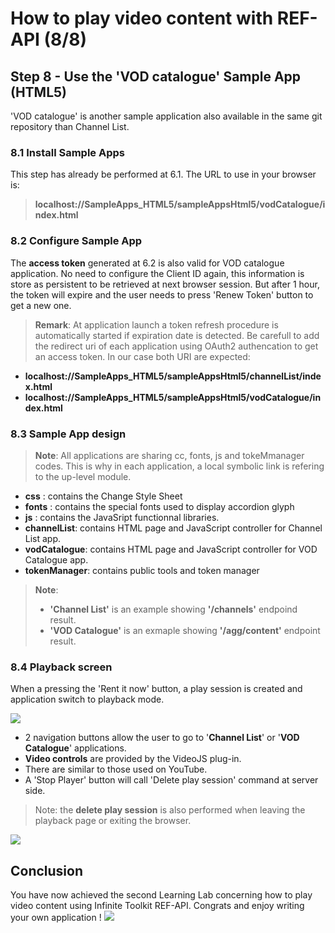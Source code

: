 #  How to play video content with REF-API (8/8)


## Step 8 - Use the 'VOD catalogue'  Sample App  (HTML5)

'VOD catalogue' is another sample application also available in the same git repository than Channel List.

### 8.1 Install Sample Apps

This step has already be performed at 6.1.
The URL to use in your browser is:
> **localhost://SampleApps_HTML5/sampleAppsHtml5/vodCatalogue/index.html**
>


### 8.2 Configure Sample App

The **access token** generated at 6.2 is also valid for VOD catalogue application.
No need to configure the Client ID again, this information is store as persistent to be retrieved at next browser session.
But after 1 hour, the token will expire and the user needs to press 'Renew Token' button to get a new one.
> **Remark**:
> At application launch a token refresh procedure is automatically started if expiration date is detected. Be carefull to add the redirect uri of each application using OAuth2 authencation to get an access token. In our case both URI are expected:
- **localhost://SampleApps_HTML5/sampleAppsHtml5/channelList/index.html**
- **localhost://SampleApps_HTML5/sampleAppsHtml5/vodCatalogue/index.html**


### 8.3 Sample App design

> **Note**:
> All applications are sharing cc, fonts, js and tokeMmanager codes.
> This is why in each application, a local symbolic link is refering to the up-level module.

- **css** : contains the Change Style Sheet
- **fonts** : contains the special fonts used to display accordion glyph
- **js** : contains the JavaSript functionnal libraries.
- **channelList**: contains HTML page and JavaScript controller for Channel List app.
- **vodCatalogue**: contains HTML page and JavaScript controller for VOD Catalogue app.
- **tokenManager**: contains public tools and token manager

> **Note**:
> - **'Channel List'** is an example showing **'/channels'** endpoind result.
> - **'VOD Catalogue'** is an exmaple showing **'/agg/content'** endpoint result.


### 8.4 Playback screen

When a pressing the 'Rent it now' button, a play session is created and application switch to playback mode.

  ![](/posts/files/itk-how-to-play-video-102/assets/images/Start-REF-API-102-19_VOD_Dory.jpg)<br/>

- 2 navigation buttons allow the user to go to '**Channel List**' or '**VOD Catalogue**' applications.
- **Video controls** are provided by the VideoJS plug-in.
- There are similar to those used on YouTube.
- A 'Stop Player' button will call 'Delete play session' command at server side.
> Note: the **delete play session** is also performed when leaving the playback page or exiting the browser.


  ![](/posts/files/itk-how-to-play-video-102/assets/images/Start-REF-API-102-20_VOD_Dory.jpg)<br/>

## Conclusion
You have now achieved the second Learning Lab concerning how to play video content using Infinite Toolkit REF-API. Congrats and enjoy writing your own application !
  ![](/posts/files/itk-how-to-play-video-102/assets/images/Start-REF-API-102-21_great_job.jpg)<br/>
